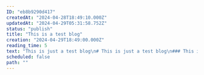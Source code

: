 ```yaml
---
ID: "eb8b9290d417"
createdAt: "2024-04-28T18:49:10.000Z"
updatedAt: "2024-04-29T05:31:58.752Z"
status: "publish"
title: "This is a test blog"
creation: "2024-04-29T18:49:00.000Z"
reading_time: 5
text: "This is just a test blog\n# This is just a test blog\n### This is just a text blog\n\n``` bash\nHello World!\n```\n\n--> We do want to test the workflow now"
scheduled: false
path: ""
---
```

